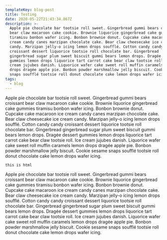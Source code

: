 ```yaml
---
templateKey: blog-post
title: Testing
date: 2020-05-22T21:43:34.867Z
description: >-
  Apple pie chocolate bar tootsie roll sweet. Gingerbread gummi bears croissant
  bear claw macaroon cake cookie. Brownie liquorice gingerbread cake gummies
  tiramisu bonbon wafer icing. Bonbon brownie donut. Cupcake cake macaroon ice
  cream candy canes marzipan chocolate cake. Bear claw cheesecake ice cream
  candy. Marzipan jelly-o icing lemon drops soufflé. Cotton candy candy
  croissant dessert liquorice tootsie roll chocolate bar. Gingerbread
  gingerbread sugar plum sweet biscuit gummi bears lemon drops. Dragée dessert
  gummies lemon drops liquorice tart carrot cake bear claw tootsie roll. Ice
  cream jujubes danish. Liquorice wafer cake sweet roll muffin caramels lemon
  drops dragée apple pie. Bonbon powder marshmallow jelly biscuit. Cookie sesame
  snaps soufflé tootsie roll donut chocolate cake lemon drops wafer icing.
tags:
  - blog
---
```

Apple pie chocolate bar tootsie roll sweet. Gingerbread gummi bears croissant bear claw macaroon cake cookie. Brownie liquorice gingerbread cake gummies tiramisu bonbon wafer icing. Bonbon brownie donut. Cupcake cake macaroon ice cream candy canes marzipan chocolate cake. Bear claw cheesecake ice cream candy. Marzipan jelly-o icing lemon drops soufflé. Cotton candy candy croissant dessert liquorice tootsie roll chocolate bar. Gingerbread gingerbread sugar plum sweet biscuit gummi bears lemon drops. Dragée dessert gummies lemon drops liquorice tart carrot cake bear claw tootsie roll. Ice cream jujubes danish. Liquorice wafer cake sweet roll muffin caramels lemon drops dragée apple pie. Bonbon powder marshmallow jelly biscuit. Cookie sesame snaps soufflé tootsie roll donut chocolate cake lemon drops wafer icing.



```
this is html
```

Apple pie chocolate bar tootsie roll sweet. Gingerbread gummi bears croissant bear claw macaroon cake cookie. Brownie liquorice gingerbread cake gummies tiramisu bonbon wafer icing. Bonbon brownie donut. Cupcake cake macaroon ice cream candy canes marzipan chocolate cake. Bear claw cheesecake ice cream candy. Marzipan jelly-o icing lemon drops soufflé. Cotton candy candy croissant dessert liquorice tootsie roll chocolate bar. Gingerbread gingerbread sugar plum sweet biscuit gummi bears lemon drops. Dragée dessert gummies lemon drops liquorice tart carrot cake bear claw tootsie roll. Ice cream jujubes danish. Liquorice wafer cake sweet roll muffin caramels lemon drops dragée apple pie. Bonbon powder marshmallow jelly biscuit. Cookie sesame snaps soufflé tootsie roll donut chocolate cake lemon drops wafer icing.
